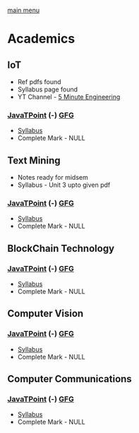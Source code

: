 [main menu](./README.md)

# Academics

<!-- IOT -->

## IoT
- Ref pdfs found
- Syllabus page found
- YT Channel - [5 Minute Engineering](https://www.youtube.com/watch?v=APH6Nrar27w&list=PLYwpaL_SFmcB8fDd64B8SkJiPpEIzpCzC)

### [JavaTPoint](https://www.javatpoint.com/iot-internet-of-things) (-) [GFG](https://www.geeksforgeeks.org/introduction-to-internet-of-things-iot-set-1/)

-   [Syllabus]()
- Complete Mark - NULL


<!-- Texto Mining -->

## Text Mining
- Notes ready for midsem
- Syllabus - Unit 3 upto given pdf
### [JavaTPoint](https://www.javatpoint.com/text-data-mining) (-) [GFG](https://www.geeksforgeeks.org/text-mining-in-data-mining/)

-   [Syllabus]()
- Complete Mark - NULL


<!-- BlockChain Technology -->

## BlockChain Technology

### [JavaTPoint](https://www.javatpoint.com/blockchain-tutorial) (-) [GFG](https://www.geeksforgeeks.org/blockchain-technology-introduction/)

-   [Syllabus]()
- Complete Mark - NULL


<!-- Computer Vision -->

## Computer Vision

### [JavaTPoint](https://www.javatpoint.com/computer-vision) (-) [GFG](https://www.geeksforgeeks.org/computer-vision/)

-   [Syllabus]()
- Complete Mark - NULL


<!-- Open Elective -->

## Computer Communications

### [JavaTPoint](https://www.javatpoint.com/computer-network-tutorial) (-) [GFG](https://www.geeksforgeeks.org/computer-network-tutorials/)

-   [Syllabus]()
- Complete Mark - NULL
